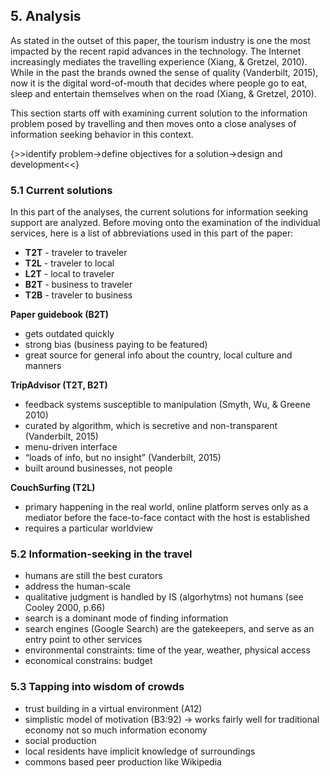 ## 5. Analysis

As stated in the outset of this paper, the tourism industry is one the most impacted by the recent rapid advances in the technology. The Internet increasingly mediates the travelling experience (Xiang, & Gretzel, 2010). While in the past the brands owned the sense of quality (Vanderbilt, 2015), now it is the digital word-of-mouth that decides where people go to eat, sleep and entertain themselves when on the road (Xiang, & Gretzel, 2010).

This section starts off with examining current solution to the information problem posed by travelling and then moves onto a close analyses of information seeking behavior in this context.

{>>identify problem->define objectives for a solution->design and development<<}


### 5.1 Current solutions

In this part of the analyses, the current solutions for information seeking support are analyzed. Before moving onto the examination of the individual services, here is a list of abbreviations used in this part of the paper:

- **T2T** - traveler to traveler
- **T2L** - traveler to local
- **L2T** - local to traveler
- **B2T** - business to traveler
- **T2B** - traveler to business

**Paper guidebook (B2T)**

* gets outdated quickly
* strong bias (business paying to be featured)
* great source for general info about the country, local culture and manners


**TripAdvisor (T2T, B2T)**

* feedback systems susceptible to manipulation (Smyth, Wu, & Greene 2010)
* curated by algorithm, which is secretive and non-transparent (Vanderbilt, 2015)
* menu-driven interface
* “loads of info, but no insight” (Vanderbilt, 2015)
* built around businesses, not people


**CouchSurfing (T2L)**

* primary happening in the real world, online platform serves only as a mediator before the face-to-face contact with the host is established
* requires a particular worldview


### 5.2 Information-seeking in the travel

* humans are still the best curators
* address the human-scale
* qualitative judgment is handled by IS (algorhytms) not humans (see Cooley 2000, p.66)
* search is a dominant mode of finding information
* search engines (Google Search) are the gatekeepers, and serve as an entry point to other services
* environmental constraints: time of the year, weather, physical access
* economical constrains: budget


### 5.3 Tapping into wisdom of crowds

* trust building in a virtual environment (A12)
* simplistic model of motivation (B3:92) -> works fairly well for traditional economy not so much information economy
* social production
* local residents have implicit knowledge of surroundings
* commons based peer production like Wikipedia

